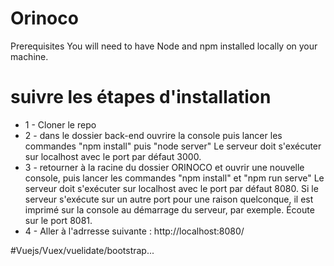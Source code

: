 # Orinoco
Prerequisites You will need to have Node and npm installed locally on your machine.


# suivre les étapes d'installation


  - 1 - Cloner le repo
  - 2 - dans le dossier back-end ouvrire la console puis lancer les commandes "npm install" puis "node server" Le serveur doit s'exécuter sur localhost avec le port par défaut 3000.
  - 3 - retourner à la racine du dossier ORINOCO et ouvrir une nouvelle console, puis lancer les commandes "npm install" et "npm run serve" Le serveur doit s'exécuter sur localhost avec le port par défaut 8080. Si le serveur s'exécute sur un autre port pour une raison quelconque, il est imprimé sur la console au démarrage du serveur, par exemple. Écoute sur le port 8081.
  - 4 - Aller à l'adrresse suivante : http://localhost:8080/

#Vuejs/Vuex/vuelidate/bootstrap...


